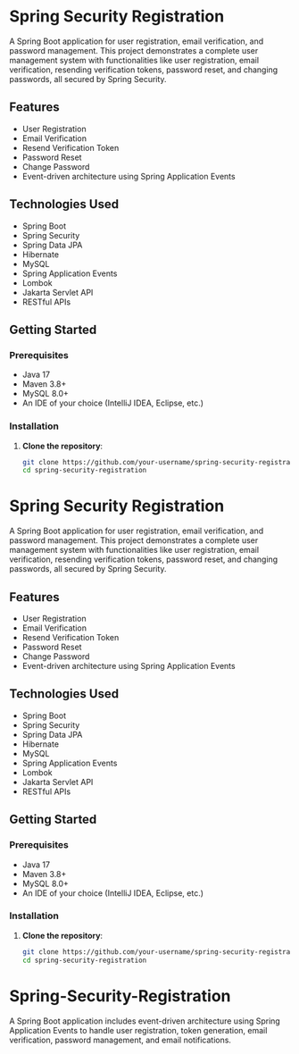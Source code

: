 # Spring Security Registration

A Spring Boot application for user registration, email verification, and password management. This project demonstrates a complete user management system with functionalities like user registration, email verification, resending verification tokens, password reset, and changing passwords, all secured by Spring Security.

## Features
- User Registration
- Email Verification
- Resend Verification Token
- Password Reset
- Change Password
- Event-driven architecture using Spring Application Events

## Technologies Used
- Spring Boot
- Spring Security
- Spring Data JPA
- Hibernate
- MySQL
- Spring Application Events
- Lombok
- Jakarta Servlet API
- RESTful APIs

## Getting Started

### Prerequisites
- Java 17
- Maven 3.8+
- MySQL 8.0+
- An IDE of your choice (IntelliJ IDEA, Eclipse, etc.)

### Installation

1. **Clone the repository**:
   ```bash
   git clone https://github.com/your-username/spring-security-registration.git
   cd spring-security-registration

   
# Spring Security Registration

A Spring Boot application for user registration, email verification, and password management. This project demonstrates a complete user management system with functionalities like user registration, email verification, resending verification tokens, password reset, and changing passwords, all secured by Spring Security.

## Features
- User Registration
- Email Verification
- Resend Verification Token
- Password Reset
- Change Password
- Event-driven architecture using Spring Application Events

## Technologies Used
- Spring Boot
- Spring Security
- Spring Data JPA
- Hibernate
- MySQL
- Spring Application Events
- Lombok
- Jakarta Servlet API
- RESTful APIs

## Getting Started

### Prerequisites
- Java 17
- Maven 3.8+
- MySQL 8.0+
- An IDE of your choice (IntelliJ IDEA, Eclipse, etc.)

### Installation

1. **Clone the repository**:
   ```bash
   git clone https://github.com/your-username/spring-security-registration.git
   cd spring-security-registration

   
# Spring-Security-Registration
A Spring Boot application includes event-driven architecture using Spring Application Events to handle user registration, token generation, email verification, password management, and email notifications.
